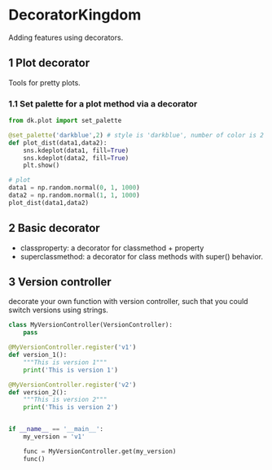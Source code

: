 # DecoratorKingdom
Adding features using decorators.
## 1 Plot decorator
Tools for pretty plots.
### 1.1 Set palette for a plot method via a decorator
```python
from dk.plot import set_palette

@set_palette('darkblue',2) # style is 'darkblue', number of color is 2
def plot_dist(data1,data2):
    sns.kdeplot(data1, fill=True)
    sns.kdeplot(data2, fill=True)
    plt.show()

# plot
data1 = np.random.normal(0, 1, 1000)
data2 = np.random.normal(1, 1, 1000)
plot_dist(data1,data2)
```
## 2 Basic decorator
- classproperty: a decorator for classmethod + property
- superclassmethod: a decorator for class methods with super() behavior.

## 3 Version controller
decorate your own function with version controller, such that you could switch versions using strings.
```python
class MyVersionController(VersionController):
    pass

@MyVersionController.register('v1')
def version_1():
    """This is version 1"""
    print('This is version 1')

@MyVersionController.register('v2')
def version_2():
    """This is version 2"""
    print('This is version 2')


if __name__ == '__main__':
    my_version = 'v1'

    func = MyVersionController.get(my_version)
    func()
```
